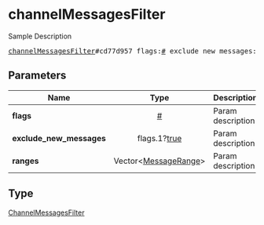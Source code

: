 # channelMessagesFilter

Sample Description

<pre>
<a href="../constructor/channelMessagesFilter.md">channelMessagesFilter</a>#cd77d957 flags:<a href="../type/#.md">#</a> exclude_new_messages:flags.1?<a href="../type/true.md">true</a> ranges:Vector&lt;<a href="../type/MessageRange.md">MessageRange</a>&gt; = <a href="../type/ChannelMessagesFilter.md">ChannelMessagesFilter</a>;</pre>
## Parameters

| Name | Type | Description |
|------|:----:|-------------|
| **flags** | <a href="../type/#.md">#</a> | Param description |
| **exclude_new_messages** | flags.1?<a href="../type/true.md">true</a> | Param description |
| **ranges** | Vector&lt;<a href="../type/MessageRange.md">MessageRange</a>&gt; | Param description |

## Type

<a href="../type/ChannelMessagesFilter.md">ChannelMessagesFilter</a>
